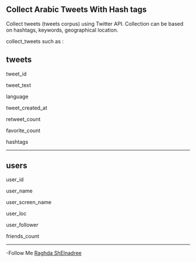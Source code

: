 ## Collect Arabic Tweets With Hash tags

Collect tweets (tweets corpus) using Twitter API. Collection can be based on hashtags, keywords, geographical location. 

collect_tweets such as :

## tweets

tweet_id

tweet_text

language

tweet_created_at

retweet_count

favorite_count

hashtags
____________________________________________________________________________________________________________________________________________________
    
## users

user_id 

user_name

user_screen_name

user_loc

user_follower

friends_count 

__________________________________________________________________________________________________________________________________________________

-Follow Me [Raghda ShElnadree](https://www.linkedin.com/in/raghdah-sh-elnadree-m-sc-a16816142/)
